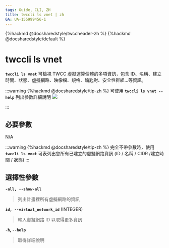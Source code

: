 ```yaml
---
tags: Guide, CLI, ZH
title: twccli ls vnet | zh
GA: UA-155999456-1
---
```


{%hackmd @docsharedstyle/twccheader-zh %}
{%hackmd @docsharedstyle/default %}

# twccli ls vnet

**`twccli ls vnet`** 可檢視 TWCC 虛擬運算個體的多項資訊，包含 ID、名稱、建立時間、狀態、虛擬網路、映像檔、規格、鑰匙對、安全性群組...等資訊。

:::warning
{%hackmd @docsharedstyle/tip-zh %}
可使用 **`twccli ls vnet --help`** 列出參數詳細說明
![](https://cos.twcc.ai/SYS-MANUAL/uploads/upload_4a91b814324ecb2a8bdca50b450e2930.png)


:::



## 必要參數

N/A

:::warning
{%hackmd @docsharedstyle/tip-zh %}
完全不帶參數時，使用 **`twccli ls vnet`** 可表列出您所有已建立的虛擬網路資訊 (ID / 名稱 / CIDR /建立時間 / 狀態)
:::

## 選擇性參數

**`-all, --show-all`**
> 列出計畫裡所有虛擬網路的資訊

**`id, --virtual_network_id`** (INTEGER)
> 輸入虛擬網路 ID 以取得更多資訊

**`-h`, `--help`**
> 取得詳細說明
